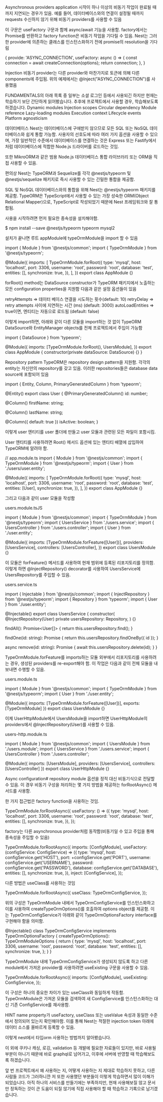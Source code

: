 Asynchronous providers
application 시작이 하나 이상의 비동기 작업이 완료될 때까지 지연되는 경우가 있음. 예를 들어, 데이터베이스와의 연결이 설정될 때까지 requests 수신하지 않기 위해 비동기 providers를 사용할 수 있음

이 구문은 useFactory 구문과 함께 async/await 기능을 사용함. 
factory에서는 Promise를 반환하고 factory function은 비동기 작업을 기다릴 수 있음. Nest는 그러한 provider에 의존하는 클래스를 인스턴스화하기 전에 promise의 resolution을 기다림

{
  provide: 'ASYNC_CONNECTION',
  useFactory: async () => {
    const connection = await createConnection(options);
    return connection;
  },
}

Injection
비동기 provider는 다른 provider와 마찬가지로 토큰에 의해 다른 components에 주입됨. 위의 예제에서는 @Inject("ASYNC_CONNECTION")를 사용했음

FUNDAMENTALS의 아래 목록 중 일부는 소셜 로그인 등에서 사용되긴 하지만 현재는 학습하기 보단 간단하게 읽어봤습니다.
추후에 프로젝트에서 사용할 경우, 학습해보도록 하겠습니다.
Dynamic modules
Injection scopes
Circular dependency
Module reference
Lazy-loading modules
Execution context
Lifecycle events
Platform agnosticism


데이터베이스
Nest는 데이터베이스에 구애받지 않으므로 모든 SQL 또는 NoSQL 데이터베이스와 쉽게 통합 가능함. 
사용자의 선호도에 따라 여러 가지 옵션을 사용할 수 있으며, 가장 일반적인 수준에서 데이터베이스를 연결하는 것은 Express 또는 Fastify에서처럼 데이터베이스에 적합한 Node.js 드라이버를 로드하는 것임.

또한 MikroORM과 같은 범용 Node.js 데이터베이스 통합 라이브러리 또는 ORM을 직접 사용할 수 있음.

편의상 Nest는 TypeORM과 Sequelize를 각각 @nestjs/typeorm 및 @nestjs/sequelize 패키지로 즉시 사용할 수 있는 긴밀한 통합을 제공함.






SQL 및 NoSQL 데이터베이스와의 통합을 위해 Nest는 @nestjs/typeorm 패키지를 제공함. 
TypeORM은 TypeScript에서 사용할 수 있는 가장 성숙한 ORM(Object Relational Mapper)으로, TypeScript로 작성되었기 때문에 Nest 프레임워크와 잘 통합됨.

사용을 시작하려면 먼저 필요한 종속성을 설치해야함. 

$ npm install --save @nestjs/typeorm typeorm mysql2

설치가 끝나면 루트 appModule에 typeOrmModule을 import 할 수 있음

import { Module } from '@nestjs/common';
import { TypeOrmModule } from '@nestjs/typeorm';

@Module({
  imports: [
    TypeOrmModule.forRoot({
      type: 'mysql',
      host: 'localhost',
      port: 3306,
      username: 'root',
      password: 'root',
      database: 'test',
      entities: [],
      synchronize: true,
    }),
  ],
})
export class AppModule {}


forRoot() method는 DataSource constructor가 TypeORM 패키지에서 노출하는 모든 configuration properties을 지원함
다음과 같은 설정 옵션들이 있음

retryAttempts	=> 데이터 베이스 연결을 시도하는 횟수(default: 10)
retryDelay => retry attempts 사이에 지연하는 시간 (ms) (default: 3000)
autoLoadEntities => true이면, 엔티티는 자동으로 로드됨 (default: false)

이렇게 import하면, 아래와 같이 다른 모듈을 import하는 것 없이 TypeORM DataSource와 EntityManager objects를 전체 프로젝트에서 주입이 가능함

import { DataSource } from 'typeorm';

@Module({
  imports: [TypeOrmModule.forRoot(), UsersModule],
})
export class AppModule {
  constructor(private dataSource: DataSource) {}
}


Repository pattern
TypeORM은 repository design pattern을 지원함. 각각의 entity는 자신만의 repository를 갖고 있음. 이러한 repositories들은 database data source에 포함되어 있음

import { Entity, Column, PrimaryGeneratedColumn } from 'typeorm';

@Entity()
export class User {
  @PrimaryGeneratedColumn()
  id: number;

  @Column()
  firstName: string;

  @Column()
  lastName: string;

  @Column({ default: true })
  isActive: boolean;
}

이렇게 user 엔티티를 user 폴더에 만들고 user 모듈과 관련된 모든 파일이 포함시킴.

User 엔티티를 사용하려면 Root() 메서드 옵션에 있는 엔티티 배열에 삽입하여 TypeORM에 알려야 함.

// app.module.ts
import { Module } from '@nestjs/common';
import { TypeOrmModule } from '@nestjs/typeorm';
import { User } from './users/user.entity';

@Module({
  imports: [
    TypeOrmModule.forRoot({
      type: 'mysql',
      host: 'localhost',
      port: 3306,
      username: 'root',
      password: 'root',
      database: 'test',
      entities: [User],
      synchronize: true,
    }),
  ],
})
export class AppModule {}

그리고 다음과 같이 user 모듈을 작성함

users.module.tsJS

import { Module } from '@nestjs/common';
import { TypeOrmModule } from '@nestjs/typeorm';
import { UsersService } from './users.service';
import { UsersController } from './users.controller';
import { User } from './user.entity';

@Module({
  imports: [TypeOrmModule.forFeature([User])],
  providers: [UsersService],
  controllers: [UsersController],
})
export class UsersModule {}

이 모듈은 forFeature() 메서드를 사용하여 현재 범위에 등록된 리포지토리를 정의함. 
이렇게 하면 @InjectRepository() decorator를 사용하여 UsersService에 UsersRepository를 주입할 수 있음.

users.service.ts

import { Injectable } from '@nestjs/common';
import { InjectRepository } from '@nestjs/typeorm';
import { Repository } from 'typeorm';
import { User } from './user.entity';

@Injectable()
export class UsersService {
  constructor(
    @InjectRepository(User)
    private usersRepository: Repository<User>,
  ) {}

  findAll(): Promise<User[]> {
    return this.usersRepository.find();
  }

  findOne(id: string): Promise<User> {
    return this.usersRepository.findOneBy({ id });
  }

  async remove(id: string): Promise<void> {
    await this.usersRepository.delete(id);
  }
}

TypeOrmModule.forFeature를 imports하는 모듈 외부에서 리포지토리를 사용하려는 경우, 생성된 providers를 re-export해야 함. 
이 작업은 다음과 같이 전체 모듈을 내보내면 수행할 수 있음.

users.module.ts

import { Module } from '@nestjs/common';
import { TypeOrmModule } from '@nestjs/typeorm';
import { User } from './user.entity';

@Module({
  imports: [TypeOrmModule.forFeature([User])],
  exports: [TypeOrmModule]
})
export class UsersModule {}

이제 UserHttpModule에서 UsersModule을 import하면 UserHttpModule의 providers에서 @InjectRepository(User)를 사용할 수 있음.

users-http.module.ts

import { Module } from '@nestjs/common';
import { UsersModule } from './users.module';
import { UsersService } from './users.service';
import { UsersController } from './users.controller';

@Module({
  imports: [UsersModule],
  providers: [UsersService],
  controllers: [UsersController]
})
export class UserHttpModule {}


Async configuration#
repository module 옵션을 정적 대신 비동기식으로 전달할 수 있음. 이 경우 비동기 구성을 처리하는 몇 가지 방법을 제공하는 forRootAsync() 메서드를 사용함.

한 가지 접근법은 factory function을 사용하는 것임.

TypeOrmModule.forRootAsync({
  useFactory: () => ({
    type: 'mysql',
    host: 'localhost',
    port: 3306,
    username: 'root',
    password: 'root',
    database: 'test',
    entities: [],
    synchronize: true,
  }),
});

factory는 다른 asynchronous provider처럼 동작함(비동기일 수 있고 주입을 통해 종속성을 주입할 수 있음)

TypeOrmModule.forRootAsync({
  imports: [ConfigModule],
  useFactory: (configService: ConfigService) => ({
    type: 'mysql',
    host: configService.get('HOST'),
    port: +configService.get('PORT'),
    username: configService.get('USERNAME'),
    password: configService.get('PASSWORD'),
    database: configService.get('DATABASE'),
    entities: [],
    synchronize: true,
  }),
  inject: [ConfigService],
});

다른 방법은 useClass를 사용하는 것임

TypeOrmModule.forRootAsync({
  useClass: TypeOrmConfigService,
});

위의 구성은 TypeOrmModule 내에서 TypeOrmConfigService를 인스턴스화하고 이를 사용하여 createTypeOrmOptions()를 호출하여 options object를 제공함. 이는 TypeOrmConfigService가 아래와 같이 TypeOrmOptionsFactory interface를 구현해야 함을 의미함.

@Injectable()
class TypeOrmConfigService implements TypeOrmOptionsFactory {
  createTypeOrmOptions(): TypeOrmModuleOptions {
    return {
      type: 'mysql',
      host: 'localhost',
      port: 3306,
      username: 'root',
      password: 'root',
      database: 'test',
      entities: [],
      synchronize: true,
    };
  }
}

TypeOrmModule 내에 TypeOrmConfigService가 생성되지 않도록 하고 다른 module에서 가져온 provider를 사용하려면 useExisting 구문을 사용할 수 있음.

TypeOrmModule.forRootAsync({
  imports: [ConfigModule],
  useExisting: ConfigService,
});

이 구성은 하나의 중요한 차이가 있는 useClass와 동일하게 작동함. TypeOrmModule은 가져온 모듈을 검색하여 새 ConfigService를 인스턴스화하는 대신 기존 ConfigService를 재사용함.

HINT
name property가 useFactory, useClass 또는 useValue 속성과 동일한 수준에서 정의되어 있는지 확인해야함. 이를 통해 Nest는 적절한 injection token 아래에 데이터 소스를 올바르게 등록할 수 있음.



이렇게 nest에서 타입orm 사용하는 방법까지 알아봤습니다.

이 외에 쿠키나 캐싱, 로깅, validation 등 개발에 필요한 자료들이 있지만, 바로 사용될 부분이 아니기 때문에 바로 graphql로 넘어가고, 이후에 서버에 반영할 때 학습해보도록 하겠습니다.

앞 번 프로젝트에서 왜 사용하는 지, 어떻게 사용하는 지 제대로 학습하지 못하고, 다른 사람들 코드가 그러하니깐 저 또한 사용했던 부분들이 이렇게 학습하면서 많이 이해가 되었습니다. 아직 하나의 서비스를 만들기에는 부족하지만, 현재 사용해보질 않고 문서만 정독하는 것이 큰 도움이 되질 않기에 직접 사용해야 할 때 학습하고 기록으로 남기겠습니다.